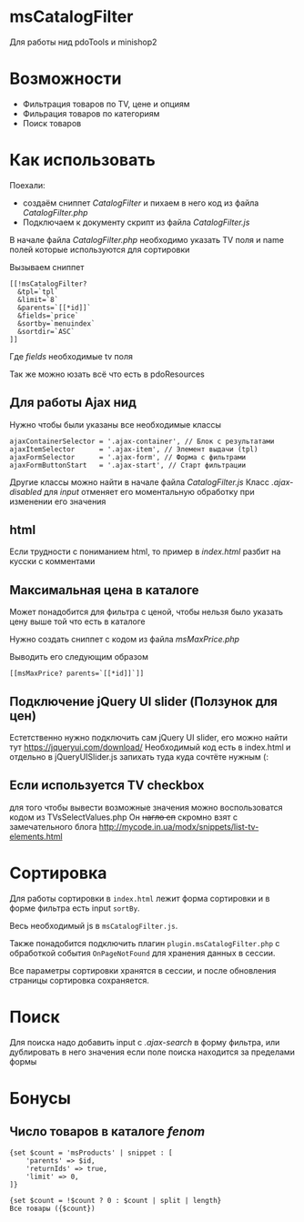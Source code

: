 # msCatalogFilter
Для работы нид pdoTools и minishop2

# Возможности
- Фильтрация товаров по TV, цене и опциям
- Фильрация товаров по категориям
- Поиск товаров

# Как использовать
Поехали:

* создаём сниппет _CatalogFilter_ и пихаем в него код из файла _CatalogFilter.php_
* Подключаем к документу скрипт из файла _CatalogFilter.js_

В начале файла _CatalogFilter.php_ необходимо указать TV поля и name полей которые используются для сортировки

Вызываем сниппет
```
[[!msCatalogFilter?
  &tpl=`tpl`
  &limit=`8`
  &parents=`[[*id]]`
  &fields=`price`
  &sortby=`menuindex`
  &sortdir=`ASC`
]]
```
Где _fields_ необходимые tv поля

Так же можно юзать всё что есть в pdoResources

## Для работы Ajax нид
Нужно чтобы были указаны все необходимые классы
```
ajaxContainerSelector = '.ajax-container', // Блок с результатами
ajaxItemSelector      = '.ajax-item', // Элемент выдачи (tpl)
ajaxFormSelector      = '.ajax-form', // Форма с фильтрами
ajaxFormButtonStart   = '.ajax-start', // Старт фильтрации
```
Другие классы можно найти в начале файла _CatalogFilter.js_
Класс _.ajax-disabled_ для _input_ отменяет его моментальную обработку при изменении его значения

## html
Если трудности с пониманием html, то пример в _index.html_ разбит на кусски с комментами

## Максимальная цена в каталоге
Может понадобится для фильтра с ценой, чтобы нельзя было указать цену выше той что есть в каталоге

Нужно создать сниппет с кодом из файла _msMaxPrice.php_

Выводить его следующим образом

```
[[msMaxPrice? parents=`[[*id]]`]]
```

## Подключение jQuery UI slider (Ползунок для цен)
Естетственно нужно подключить сам jQuery UI slider, его можно найти тут https://jqueryui.com/download/
Необходимый код есть в index.html и отдельно в jQueryUISlider.js запихать туда куда сочтёте нужным (:

## Если используется TV checkbox

для того чтобы вывести возможные значения можно воспользоватся кодом из TVsSelectValues.php
Он <strike>нагло сп</strike> скромно взят с замечательного блога http://mycode.in.ua/modx/snippets/list-tv-elements.html

# Сортировка
Для работы сортировки в `index.html` лежит форма сортировки и в форме фильтра есть input `sortBy`.

Весь необходимый js в `msCatalogFilter.js`.

Также понадобится подключить плагин `plugin.msCatalogFilter.php` с обработкой события `OnPageNotFound` для хранения данных в сессии.

Все параметры сортировки хранятся в сессии, и после обновления страницы сортировка сохраняется.

# Поиск
Для поиска надо добавить input с _.ajax-search_ в форму фильтра, или дублировать в него значения если поле поиска находится за пределами формы

# Бонусы
## Число товаров в каталоге _fenom_
```
{set $count = 'msProducts' | snippet : [
    'parents' => $id,
    'returnIds' => true,
    'limit' => 0,
]}

{set $count = !$count ? 0 : $count | split | length}
Все товары ({$count})
```
